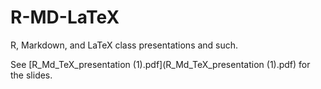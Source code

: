 # R-MD-LaTeX
R, Markdown, and LaTeX class presentations and such.

See [R_Md_TeX_presentation (1).pdf](R_Md_TeX_presentation (1).pdf) for the slides.
